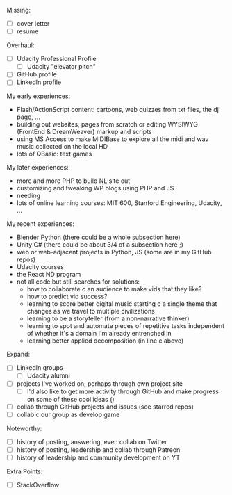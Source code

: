 Missing:
- [ ] cover letter
- [ ] resume

Overhaul:
- [ ] Udacity Professional Profile
	- [ ] Udacity "elevator pitch"
- [ ] GitHub profile
- [ ] LinkedIn profile

My early experiences:
- Flash/ActionScript content: cartoons, web quizzes from txt files, the dj page, ...
- building out websites, pages from scratch or editing WYSIWYG (FrontEnd & DreamWeaver) markup and scripts 
- using MS Access to make MIDIBase to explore all the midi and wav music collected on the local HD
- lots of QBasic: text games

My later experiences:
- more and more PHP to build NL site out
- customizing and tweaking WP blogs using PHP and JS
- needing
- lots of online learning courses: MIT 600, Stanford Engineering, Udacity, ...

My recent experiences:
- Blender Python (there could be a whole subsection here)
- Unity C# (there could be about 3/4 of a subsection here ;)
- web or web-adjacent projects in Python, JS (some are in my GitHub repos)
- Udacity courses
- the React ND program
- not all code but still searches for solutions:
	- how to collaborate c an audience to make vids that they like?
	- how to predict vid success?
	- learning to score better digital music starting c a single theme that changes as we travel to multiple civilizations
	- learning to be a storyteller (from a non-narrative thinker)
	- learning to spot and automate pieces of repetitive tasks independent of whether it's a domain I'm already entrenched in
	- learning better applied decomposition (in line c above)

Expand:
- [ ] LinkedIn groups
	- [ ] Udacity alumni
- [ ] projects I've worked on, perhaps through own project site
	- [ ] I'd also like to get more activity through GitHub and make progress on some of these cool ideas ()
- [ ] collab through GitHub projects and issues (see starred repos)
- [ ] collab c our group as develop game

Noteworthy:
- [ ] history of posting, answering, even collab on Twitter
- [ ] history of posting, leadership and collab through Patreon
- [ ] history of leadership and community development on YT

Extra Points:
- [ ] StackOverflow
